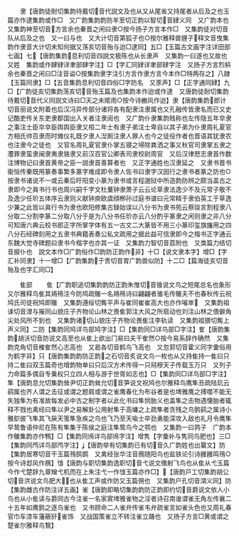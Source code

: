 <!-- { "loadSidebar": true } -->
　　隶【唐韵徒耐切集韵待戴切音代説文及也从又从尾省又持尾者从后及之也玉篇亦作逮集韵或作□　又广韵集韵韵防羊至切正韵以智切音肄义同　又广韵本也又集韵神至切音方言余也秦晋之闲曰隶○按今扬子方言本作□　又集韵徒对切音队从后及之也　又一曰与也　又大计切音第狐子也○按尔雅释兽貍子释文音曳集韵作隶音大计切未知何据又荡亥切音殆与迨□逮同】五□【玉篇古文画字注详田部七画】七【唐韵集韵息利切音四説文极陈也从长隶声　又集韵一曰遂也又故也　又姓　集韵或作肆肄详聿部肆字注】□【字汇同肄详聿部肄字注　又扬子方言烈枿余也秦晋之闲曰□注音谥○按集韵隶字注引方言作隶方言今本作□特两存之】八隷【玉篇同隶】□【五音集韵息利切音四俗□字防名　又豕声】□【正字通同肄】九□【广韵徒亥切集韵荡亥切音殆玉篇及也集韵本作迨或作逮　又唐韵徒耐切集韵待戴切音代义同説文诗曰□天之未隂雨○按今诗豳风作迨】隶【唐韵集韵郎计切音丽说文附着也后汉冯异传部分诸将各有配隶注隶属也又孔融传皆隶名而已又史记酷吏传关东吏隶郡国出入关者注隶阅也　又广韵仆隶集韵贱称也左传隐五年皁隶之事注士臣皁皁臣舆舆臣隶又桓二年士有隶子弟注士卑自以其子弟为仆隶周礼夏官方相氏帅百隶而时傩仪礼既夕隶人湼厠注隶人罪人也今之徒役作者也晋语其犹隶农也注隶今之徒也　又官名周礼夏官隶仆掌五寝之埽除粪洒之事又秋官司隶掌五隶之灋罪隶蛮隶闽隶夷隶貉隶又前汉百官公卿表司隶校尉周官　又后汉律厯志隶首作数注博物记曰隶首黄帝之臣一説隶首善算者也　又正字通姓也汉隶延之　又隶书晋书衞恒传秦既用篆奏事繁多篆字难成即令隶人佐书曰隶字汉因行之隶书者篆之防也○按隶书诸说不一或云秦后旴阳变小篆为隶书或言程邈狱中所造韵防辨之颇当盖古之隶即今之眞书行书也周兴嗣千字文杜藳钟隶萧子云云论草隶法逸少不及元常子敬不及逸少任玠五体序云隶则义献钟庾欧虞顔栁孙过庭书谱曰元常精于隶伯英工于草逸少兼之此皆以眞行书为隶也欧阳修集古録始误以八分书为隶书苑云蔡琰言割程隶八分取二分割李篆二分取八分于是为八分书任玠亦云八分酌乎篆隶之闲则隶之非八分可知唐六典云校书郎正字所掌字体有五一古文二大篆皆不用三小篆印玺旗旛用之四八分石经碑刻用之五隶书典籍表奏公私文疏用之据此益可信隶即今之楷书正字通云东魏大觉寺碑题曰隶书今楷字也亦其一证　又集韵力智切音荔附也　又类篇力结切音捩仆也　説文本作□广韵俗作□韵防正韵作非】十□【说文隶本字】增□【字汇补同隶】十一增□【广韵集韵于贵切音胃广韵兽似防】十二□【篇海徒亥切音殆及也字汇同□】








　　隹部
　　隹【广韵职追切集韵韵防正韵朱惟切音锥说文鸟之短尾总名也象形　又尔雅释鸟隹其鳺鴀注今防鸠疏鵻一名鳺鴀诗曰翩翩者骓毛传鵻夫不也春秋传云祝鸠氏司徒祝鸠即鵻　又集韵遵绥切觜平声与崔同崔崔高大也亦作嗺崒　又集韵祖诔切音濢与嶊同山貌庄子齐物论山林之畏隹郭注大风之所扇动也刘注山林之偎僻角尖处风所不到也　又集韵诸切山貌庄子齐物论畏隹注李轨读　又集韵祖猥切觜上声义同】二防【集韵同鸠详鸟部鸠字注】□【集韵同□详鸟部□字注】隺【唐韵集韵胡沃切音防说文高至也从隹上欲出冂易曰夫干隺然○按今易系辞作确然　又集韵克角切音榷隺然心志高也　又曷各切音鹤鸟飞高也　又忽郭切音霍义同字彚俗用为鹤字非】只【唐韵集韵韵防正韵之石切音炙说文鸟一枚也从又持隹持一隹曰只持二隹曰双玉篇奇也增韵物单曰只后汉方术传得一只舄穆天子传载玉万只　又列子力命篇多偶自专乗权只立四人相与游于世胥如志也】□【集韵同□详鸟部□字注】隼【唐韵息允切集韵耸尹切正韵耸允切音笋说文祝鸠也尔雅释鸟鹰隼丑疏陆玑云鹞属也齐人谓之击征或谓之题肩或谓之雀鹰春化为布谷者是也埤雅鹰之搏噬不能无失独隼为有准故每发必中古之制字者以此化书曰隼悯胎义也盖隼之击物遇懐胎者辄释不戮也禽经曰隼以尹之易解卦公用射隼于高墉之上疏隼者贪残之鸟鹯鹞之属诗小雅鴥彼飞隼其飞戾天笺隼急疾之鸟也飞乃至天喩士卒劲勇能深攻入敌也礼月令鹰隼早鸷鲁语仲尼在陈有隼集于陈侯之庭注隼鸷鸟今之鹗也　又集韵一曰鹑子　广韵本作鵻集韵亦作鶽】□【集韵同鳪详鸟部鳪字注】增隽【字彚补与隽同鸟肥也】三□【集韵同鸤详鸟部鸤字注】【唐韵举有切集韵已有切音久广韵姓也出纂文】防【集韵居寒切音干玉篇鳱鹄鹊　又禽经张华注音鴈随阳鸟也盐铁论引诗雝雝鸣鳱○按今诗邶风作鴈】隿【唐韵与职切集韵逸职切音弋说文缴射飞鸟也从隹从弋玉篇今作弋楚辞九章矰弋机而在上朱注弋一作隿玉篇亦作□】【唐韵戸工切集韵胡公切音洪说文鸟肥大也从隹工声或作防又玉篇佣也　又集韵户孔切音澒义同】防【集韵雌古作防注详五画】雀【唐韵即略切集韵韵防正韵即约切音爵说文依人小鸟也从小隹读与爵同古今注雀一名家賔埤雅雀物之淫者诗召南谁谓雀无角左传襄二十五年如鹰鹯之逐鸟雀也　又书顾命二人雀弁传雀韦弁疏雀言如雀头色也又周礼春官巾车漆车藩蔽豻雀饰　又战国策雀立不转注雀立踊也　又扬子方言□黄或谓之楚雀尔雅释鸟鵹】
